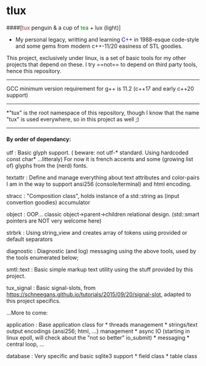 # tlux
####[<span style="color : brown;">tux</span> penguin & a cup of <span style="color : green;">tea</span> + lux (light)]

* My personal legacy, writting and learning <span style="color : blue;">C++</span> in 1988-esque code-style and some gems from modern c++-11/20 easiness of STL goodies.

This project, exclusively under linux, is a set of basic tools for my other projects that depend on these.
I try ==not== to depend on third party tools, hence this repository.
***
GCC minimum version requirement for g++ is 11.2 (c++17 and early c++20 support)
***
*"tux" is the root namespace of this repository, though I know that the name "tux" is used everywhere, so in this project as well ;)
***

#### By order of dependancy:
utf
: Basic glyph support. ( beware: not utf-* standard. Using hardcoded const char* ...litteraly) For now it is french accents and some (growing list of) glyphs from the (nerd) fonts.

textattr
: Define and manage everything about text attributes and color-pairs
I am in the way to support ansi256 (console/terminal) and html encoding.

stracc
: "Composition class", holds instance of a std::string as (input convertion goodies) accumulator

object
: OOP... classic object->parent->children relational design. (std::smart pointers are NOT very welcome here)

strbrk
: Using string_view and creates array of tokens using provided or default separators

diagnostic
: Diagnostic (and log) messaging using the above tools, used by the tools enumerated below;

smtl::text
: Basic simple markup text utility using the stuff provided by this project.

tux_signal
: Basic signal-slots, from https://schneegans.github.io/tutorials/2015/09/20/signal-slot,
              adapted to this project specifics.

...More to come:

application
: Base application class for
    * threads management
    * strings/text output encodings {ansi256; html, ...} management
    * async IO (starting in linux epoll, will check about the "not so better" io_submit)
    * messaging
    * central loop, ...

database
: Very specific and basic sqlite3  support
    * field class
    * table class

